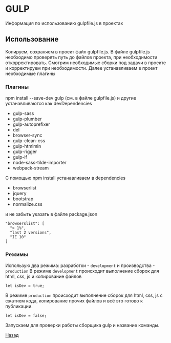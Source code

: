 # GULP
 Информация по использованию gulpfile.js в проектах

## Использование
Копируем, сохраняем в проект файл gulpfile.js.
В файле gulpfile.js необходимо проверять путь до файлов проекта, при необходимости откорректировать.
Смотрим необходимые сборки под задачи в проекте и корректируем при необходимости.
Далее устанавливаем в проект необходимые плагины

### Плагины
npm install --save-dev gulp (см. в файле gulpfile.js) и другие устанавливаются как devDependencies
 + gulp-sass
 + gulp-plumber
 + gulp-autoprefixer
 + del
 + browser-sync
 + gulp-clean-css
 + gulp-htmlmin
 + gulp-rigger
 + gulp-if
 + node-sass-tilde-importer
 + webpack-stream

С помощью npm install устанавливаем в dependencies

 + browserlist
 + jquery
 + bootstrap
 + normalize.css

и не забыть указать в файле package.json
 ```
 "browserslist": [
   "> 1%",
   "last 2 versions",
   "IE 10"
 ]
 ```

### Режимы
Использую два режима: разработки - `development` и производства - `production`
В режиме `development` происходит выполнение сборок для html, css, js и копирование файлов
```
let isDev = true;
```
В режиме `production` происходит выполнение сборок для html, css, js с сжатием кода, копирование прочих файлов и всё это готово к публикации.
```
let isDev = false;
```
Запускаем для проверки работы сборщика gulp и название команды.

[Назад](ERADME.md)
